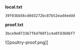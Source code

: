**local.txt**
```
39f03bb56cd0d3272bc87b52ead4eddd
```

**proof.txt**
```
3bce9e073367f6d760f1c4a0fd368bf7
```

![[poultry-proof.png]]